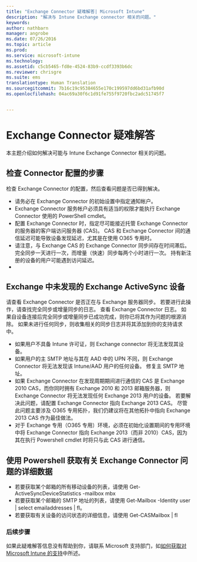 ```yaml
---
title: "Exchange Connector 疑难解答| Microsoft Intune"
description: "解决与 Intune Exchange connector 相关的问题。"
keywords: 
author: nathbarn
manager: angrobe
ms.date: 07/26/2016
ms.topic: article
ms.prod: 
ms.service: microsoft-intune
ms.technology: 
ms.assetid: c5cb5465-fd8e-4524-83b9-ccdf3393b6dc
ms.reviewer: chrisgre
ms.suite: ems
translationtype: Human Translation
ms.sourcegitcommit: 7b16c19c95384655e170c199597dd6bd31afb90d
ms.openlocfilehash: 04ac69a30f6c1d91fe755f9720fbc2adc51745f7


---
```


# Exchange Connector 疑难解答
本主题介绍如何解决可能与 Intune Exchange Connector 相关的问题。

## 检查 Connector 配置的步骤 

检查 Exchange Connector 的配置，然后查看问题是否已得到解决。

- 请务必在 Exchange Connector 的初始设置中指定通知帐户。
- Exchange Connector 服务帐户必须具有适当的权限才能执行 Exchange Connector 使用的 PowerShell cmdlet。
- 配置 Exchange Connector 时，指定尽可能接近托管 Exchange Connector 的服务器的客户端访问服务器 (CAS)。 CAS 和 Exchange Connector 间的通信延迟可能导致设备发现延迟，尤其是在使用 O365 专用时。
- 请注意，与 Exchange CAS 的 Exchange Connector 同步间存在时间滞后。 完全同步一天进行一次，而增量（快速）同步每两个小时进行一次。 持有新注册的设备的用户可能遇到访问延迟。
- 
## Exchange 中未发现的 Exchange ActiveSync 设备
请查看 Exchange Connector 是否正在与 Exchange 服务器同步。 若要进行此操作，请查找完全同步或增量同步的日志。 查看 Exchange Connector 日志。 如果自设备连接后完全同步或增量同步已成功完成，则你已将其作为问题的根源消除。 如果未进行任何同步，则收集相关的同步日志并将其添加到你的支持请求中。

- 如果用户不具备 Intune 许可证，则 Exchange connector 将无法发现其设备。
- 如果用户的主 SMTP 地址与其在 AAD 中的 UPN 不同，则 Exchange Connector 将无法发现该 Intune/AAD 用户的任何设备。 修复主 SMTP 地址。
- 如果 Exchange Connector 在发现周期期间进行通信的 CAS 是 Exchange 2010 CAS，而你同时拥有 Exchange 2010 和 2013 邮箱服务器，则 Exchange Connector 将无法发现任何 Exchange 2013 用户的设备。 若要解决此问题，请配置 Exchange Connector 指向 Exchange 2013 CAS。  尽管此问题主要涉及 O365 专用拓扑，我们仍建议将在其他拓扑中指向 Exchange 2013 CAS 作为最佳做法。
- 对于 Exchange 专用（O365 专用）环境，必须在初始化设置期间的专用环境中将 Exchange Connector 指向 Exchange 2013（而非 2010）CAS，因为其在执行 Powershell cmdlet 时将只与此 CAS 进行通信。


## 使用 Powershell 获取有关 Exchange Connector 问题的详细数据
- 若要获取某个邮箱的所有移动设备的列表，请使用 Get-ActiveSyncDeviceStatistics -mailbox mbx
- 若要获取某个邮箱的 SMTP 地址的列表，请使用 Get-Mailbox -Identity user | select emailaddresses | fl。
- 若要获取有关设备的访问状态的详细信息，请使用 Get-CASMailbox <upn> | fl

### 后续步骤
如果此疑难解答信息没有帮助到你，请联系 Microsoft 支持部门，如[如何获取对 Microsoft Intune 的支持](how-to-get-support-for-microsoft-intune.md)中所述。



<!--HONumber=Aug16_HO1-->


